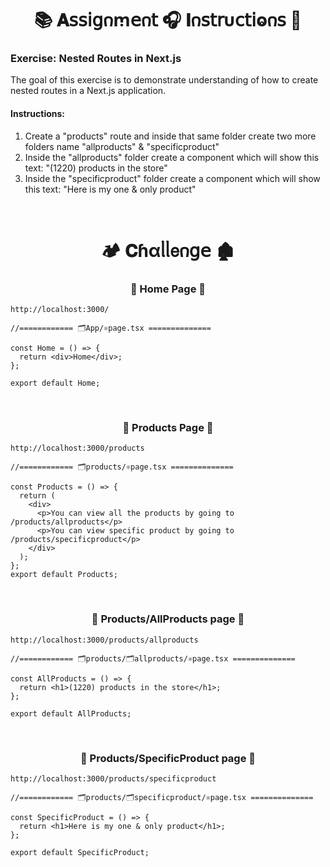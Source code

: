 
<h1  align="center" >📚 𝐀𝗌𝗌𝗂𝗀𐓣ꭑ𝖾𐓣𝗍 🎧 𝚰𐓣𝗌𝗍𝗋υ𝖼𝗍𝗂ⱺ𐓣𝗌 🧋</h1>

### Exercise: Nested Routes in Next.js

The goal of this exercise is to demonstrate understanding of how to create nested routes in a Next.js application.

#### Instructions:

1. Create a "products" route and inside that same folder create two more folders name "allproducts" & "specificproduct"
2. Inside the "allproducts" folder create a component which will show this text: "(1220) products in the store"
3. Inside the "specificproduct" folder create a component which will show this text: "Here is my one & only product"

</br>

<h1  align="center" > 🏕️ 𝐂ɦαᥣᥣ𝖾𐓣𝗀𝖾 🏚️</h1>

<h3 align="center" > 🐇 Home Page  🦚</h3>

```dash
http://localhost:3000/
```

```TSX
//============ 🗂️App/⚛️page.tsx ============== 

const Home = () => {
  return <div>Home</div>;
};

export default Home;

```

</br>

<h3 align="center" > 🐇 Products Page  🦚</h3>

```dash
http://localhost:3000/products
```

```TSX
//============ 🗂️products/⚛️page.tsx ============== 

const Products = () => {
  return (
    <div>
      <p>You can view all the products by going to /products/allproducts</p>
      <p>You can view specific product by going to /products/specificproduct</p>
    </div>
  );
};
export default Products;

```

</br>

<h3 align="center" > 🐇 Products/AllProducts page  🦚</h3>

```dash
http://localhost:3000/products/allproducts
```

```TSX
//============ 🗂️products/🗂️allproducts/⚛️page.tsx ============== 

const AllProducts = () => {
  return <h1>(1220) products in the store</h1>;
};

export default AllProducts;

```

</br>

<h3 align="center" > 🐇 Products/SpecificProduct page  🦚</h3>

```dash
http://localhost:3000/products/specificproduct
```

```TSX
//============ 🗂️products/🗂️specificproduct/⚛️page.tsx ============== 

const SpecificProduct = () => {
  return <h1>Here is my one & only product</h1>;
};

export default SpecificProduct;

```

